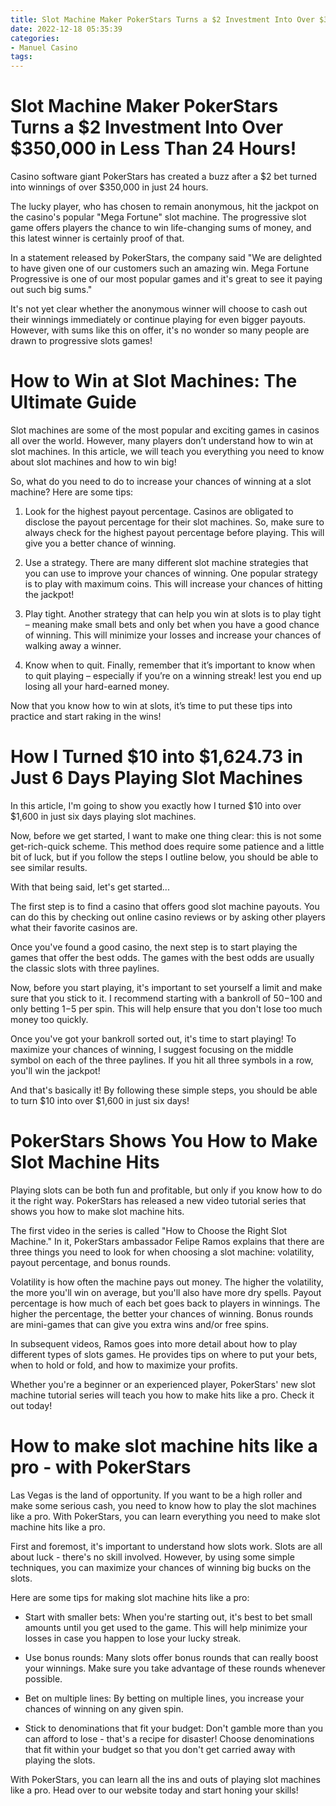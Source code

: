 ```yaml
---
title: Slot Machine Maker PokerStars Turns a $2 Investment Into Over $350,000 in Less Than 24 Hours!
date: 2022-12-18 05:35:39
categories:
- Manuel Casino
tags:
---
```



#  Slot Machine Maker PokerStars Turns a $2 Investment Into Over $350,000 in Less Than 24 Hours!

Casino software giant PokerStars has created a buzz after a $2 bet turned into winnings of over $350,000 in just 24 hours.

The lucky player, who has chosen to remain anonymous, hit the jackpot on the casino's popular "Mega Fortune" slot machine. The progressive slot game offers players the chance to win life-changing sums of money, and this latest winner is certainly proof of that.

In a statement released by PokerStars, the company said "We are delighted to have given one of our customers such an amazing win. Mega Fortune Progressive is one of our most popular games and it's great to see it paying out such big sums."

It's not yet clear whether the anonymous winner will choose to cash out their winnings immediately or continue playing for even bigger payouts. However, with sums like this on offer, it's no wonder so many people are drawn to progressive slots games!

#  How to Win at Slot Machines: The Ultimate Guide 

Slot machines are some of the most popular and exciting games in casinos all over the world. However, many players don’t understand how to win at slot machines. In this article, we will teach you everything you need to know about slot machines and how to win big!

So, what do you need to do to increase your chances of winning at a slot machine? Here are some tips:

1. Look for the highest payout percentage. Casinos are obligated to disclose the payout percentage for their slot machines. So, make sure to always check for the highest payout percentage before playing. This will give you a better chance of winning.

2. Use a strategy. There are many different slot machine strategies that you can use to improve your chances of winning. One popular strategy is to play with maximum coins. This will increase your chances of hitting the jackpot!

3. Play tight. Another strategy that can help you win at slots is to play tight – meaning make small bets and only bet when you have a good chance of winning. This will minimize your losses and increase your chances of walking away a winner.

4. Know when to quit. Finally, remember that it’s important to know when to quit playing – especially if you’re on a winning streak! lest you end up losing all your hard-earned money.

Now that you know how to win at slots, it’s time to put these tips into practice and start raking in the wins!

#  How I Turned $10 into $1,624.73 in Just 6 Days Playing Slot Machines

In this article, I'm going to show you exactly how I turned $10 into over $1,600 in just six days playing slot machines.

Now, before we get started, I want to make one thing clear: this is not some get-rich-quick scheme. This method does require some patience and a little bit of luck, but if you follow the steps I outline below, you should be able to see similar results.

With that being said, let's get started...

The first step is to find a casino that offers good slot machine payouts. You can do this by checking out online casino reviews or by asking other players what their favorite casinos are.

Once you've found a good casino, the next step is to start playing the games that offer the best odds. The games with the best odds are usually the classic slots with three paylines.

Now, before you start playing, it's important to set yourself a limit and make sure that you stick to it. I recommend starting with a bankroll of $50-$100 and only betting $1-$5 per spin. This will help ensure that you don't lose too much money too quickly.

Once you've got your bankroll sorted out, it's time to start playing! To maximize your chances of winning, I suggest focusing on the middle symbol on each of the three paylines. If you hit all three symbols in a row, you'll win the jackpot!

And that's basically it! By following these simple steps, you should be able to turn $10 into over $1,600 in just six days!

#  PokerStars Shows You How to Make Slot Machine Hits 

Playing slots can be both fun and profitable, but only if you know how to do it the right way. PokerStars has released a new video tutorial series that shows you how to make slot machine hits.

The first video in the series is called "How to Choose the Right Slot Machine." In it, PokerStars ambassador Felipe Ramos explains that there are three things you need to look for when choosing a slot machine: volatility, payout percentage, and bonus rounds.

Volatility is how often the machine pays out money. The higher the volatility, the more you'll win on average, but you'll also have more dry spells. Payout percentage is how much of each bet goes back to players in winnings. The higher the percentage, the better your chances of winning. Bonus rounds are mini-games that can give you extra wins and/or free spins.

In subsequent videos, Ramos goes into more detail about how to play different types of slots games. He provides tips on where to put your bets, when to hold or fold, and how to maximize your profits.

Whether you're a beginner or an experienced player, PokerStars' new slot machine tutorial series will teach you how to make hits like a pro. Check it out today!

#  How to make slot machine hits like a pro - with PokerStars

Las Vegas is the land of opportunity. If you want to be a high roller and make some serious cash, you need to know how to play the slot machines like a pro. With PokerStars, you can learn everything you need to make slot machine hits like a pro.

First and foremost, it's important to understand how slots work. Slots are all about luck - there's no skill involved. However, by using some simple techniques, you can maximize your chances of winning big bucks on the slots.

Here are some tips for making slot machine hits like a pro:

- Start with smaller bets: When you're starting out, it's best to bet small amounts until you get used to the game. This will help minimize your losses in case you happen to lose your lucky streak.

- Use bonus rounds: Many slots offer bonus rounds that can really boost your winnings. Make sure you take advantage of these rounds whenever possible.

- Bet on multiple lines: By betting on multiple lines, you increase your chances of winning on any given spin.

- Stick to denominations that fit your budget: Don't gamble more than you can afford to lose - that's a recipe for disaster! Choose denominations that fit within your budget so that you don't get carried away with playing the slots.

With PokerStars, you can learn all the ins and outs of playing slot machines like a pro. Head over to our website today and start honing your skills!